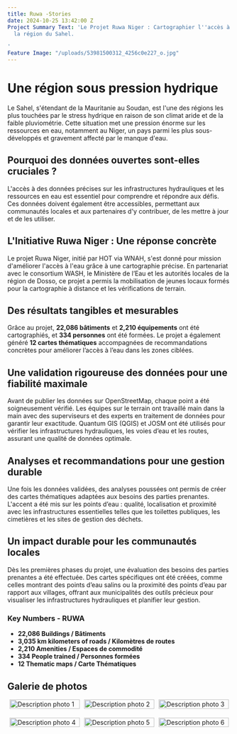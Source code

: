 ```yaml
---
title: Ruwa -Stories
date: 2024-10-25 13:42:00 Z
Project Summary Text: 'Le Projet Ruwa Niger : Cartographier l''accès à l''eau dans
  la région du Sahel.

'
Feature Image: "/uploads/53981500312_4256c0e227_o.jpg"
---
```


# Une région sous pression hydrique

Le Sahel, s'étendant de la Mauritanie au Soudan, est l'une des régions les plus touchées par le stress hydrique en raison de son climat aride et de la faible pluviométrie. Cette situation met une pression énorme sur les ressources en eau, notamment au Niger, un pays parmi les plus sous-développés et gravement affecté par le manque d'eau.

## Pourquoi des données ouvertes sont-elles cruciales ?

L'accès à des données précises sur les infrastructures hydrauliques et les ressources en eau est essentiel pour comprendre et répondre aux défis. Ces données doivent également être accessibles, permettant aux communautés locales et aux partenaires d'y contribuer, de les mettre à jour et de les utiliser.

## L'Initiative Ruwa Niger : Une réponse concrète

Le projet Ruwa Niger, initié par HOT via WNAH, s'est donné pour mission d'améliorer l'accès à l'eau grâce à une cartographie précise. En partenariat avec le consortium WASH, le Ministère de l’Eau et les autorités locales de la région de Dosso, ce projet a permis la mobilisation de jeunes locaux formés pour la cartographie à distance et les vérifications de terrain.

## Des résultats tangibles et mesurables

Grâce au projet, **22,086 bâtiments** et **2,210 équipements** ont été cartographiés, et **334 personnes** ont été formées. Le projet a également généré **12 cartes thématiques** accompagnées de recommandations concrètes pour améliorer l’accès à l’eau dans les zones ciblées.

## Une validation rigoureuse des données pour une fiabilité maximale

Avant de publier les données sur OpenStreetMap, chaque point a été soigneusement vérifié. Les équipes sur le terrain ont travaillé main dans la main avec des superviseurs et des experts en traitement de données pour garantir leur exactitude. Quantum GIS (QGIS) et JOSM ont été utilisés pour vérifier les infrastructures hydrauliques, les voies d’eau et les routes, assurant une qualité de données optimale.

## Analyses et recommandations pour une gestion durable

Une fois les données validées, des analyses poussées ont permis de créer des cartes thématiques adaptées aux besoins des parties prenantes. L'accent a été mis sur les points d’eau : qualité, localisation et proximité avec les infrastructures essentielles telles que les toilettes publiques, les cimetières et les sites de gestion des déchets.

## Un impact durable pour les communautés locales

Dès les premières phases du projet, une évaluation des besoins des parties prenantes a été effectuée. Des cartes spécifiques ont été créées, comme celles montrant des points d’eau salins ou la proximité des points d’eau par rapport aux villages, offrant aux municipalités des outils précieux pour visualiser les infrastructures hydrauliques et planifier leur gestion.

### **Key Numbers - RUWA**
- **22,086 Buildings / Bâtiments**
- **3,035 km kilometers of roads / Kilomètres de routes**
- **2,210 Amenities / Espaces de commodité**
- **334 People trained / Personnes formées**
- **12 Thematic maps / Carte Thématiques**

## Galerie de photos

<div style="display: flex; flex-wrap: wrap; gap: 10px; justify-content: center;">
  <div style="flex-basis: calc(33.333% - 10px); margin-bottom: 10px;">
    <img src="https://www.flickr.com/photos/hotosm/53982819475/in/album-72177720320186462" alt="Description photo 1" style="width: 100%; height: auto;">
  </div>
  <div style="flex-basis: calc(33.333% - 10px); margin-bottom: 10px;">
    <img src="https://www.flickr.com/photos/hotosm/53981500107/in/album-72177720320186462" alt="Description photo 2" style="width: 100%; height: auto;">
  </div>
  <div style="flex-basis: calc(33.333% - 10px); margin-bottom: 10px;">
    <img src="https://www.flickr.com/photos/hotosm/53981500312/in/album-72177720320186462" alt="Description photo 3" style="width: 100%; height: auto;">
  </div>
  <div style="flex-basis: calc(33.333% - 10px); margin-bottom: 10px;">
    <img src="https://www.flickr.com/photos/hotosm/53982633523/in/album-72177720320186462" alt="Description photo 4" style="width: 100%; height: auto;">
  </div>
  <div style="flex-basis: calc(33.333% - 10px); margin-bottom: 10px;">
    <img src="https://www.flickr.com/photos/hotosm/53982383926/in/album-72177720320186462" alt="Description photo 5" style="width: 100%; height: auto;">
  </div>
  <div style="flex-basis: calc(33.333% - 10px); margin-bottom: 10px;">
    <img src="https://www.flickr.com/photos/hotosm/53982384116/in/album-72177720320186462" alt="Description photo 6" style="width: 100%; height: auto;">
  </div>
</div>
